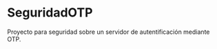 SeguridadOTP
============

Proyecto para seguridad sobre un servidor de autentificación mediante OTP.

